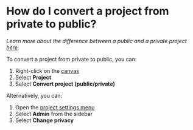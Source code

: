 # How do I convert a project from private to public?

_Learn more about the difference between a public and a private project [here](/overview/collaboration.html#public-vs-private-projects)._

To convert a project from private to public, you can:
1. Right-click on the [canvas](/overview/map-editor.html#canvas)
2. Select **Project**
3. Select **Convert project (public/private)**

Alternatively, you can:
1. Open the [project settings menu](/overview/settings.html#project-settings)
2. Select **Admin** from the sidebar
3. Select **Change privacy**



